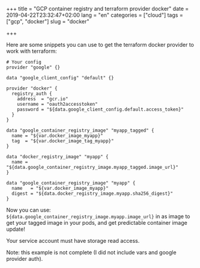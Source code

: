 +++
title = "GCP container registry and terraform provider docker"
date = 2019-04-22T23:32:47+02:00
lang = "en"
categories = ["cloud"]
tags = ["gcp", "docker"]
slug = "docker"

+++

Here are some snippets you can use to get the terraform docker provider to work
with terraform:

```hcl
# Your config
provider "google" {}

data "google_client_config" "default" {}

provider "docker" {
  registry_auth {
    address  = "gcr.io"
    username = "oauth2accesstoken"
    password = "${data.google_client_config.default.access_token}"
  }
}

data "google_container_registry_image" "myapp_tagged" {
  name = "${var.docker_image_myapp}"
  tag  = "${var.docker_image_tag_myapp}"
}

data "docker_registry_image" "myapp" {
  name = "${data.google_container_registry_image.myapp_tagged.image_url}"
}

data "google_container_registry_image" "myapp" {
  name   = "${var.docker_image_myapp}"
  digest = "${data.docker_registry_image.myapp.sha256_digest}"
}
```

Now you can use: `${data.google_container_registry_image.myapp.image_url}` in
as image to get your tagged image in your pods, and get predictable container
image update!

Your service account must have storage read access.

Note: this example is not complete (I did not include vars and google provider
auth).
